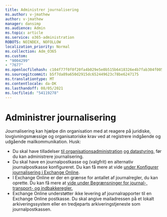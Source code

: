 ```yaml
---
title: Administrer journalisering
ms.author: v-jmathew
author: v-jmathew
manager: dansimp
ms.audience: Admin
ms.topic: article
ms.service: o365-administration
ROBOTS: NOINDEX, NOFOLLOW
localization_priority: Normal
ms.collection: Adm_O365
ms.custom:
- "9004299"
- "7677"
ms.openlocfilehash: c104f77f0f0f20fa4b029e5e0b515b6418326e4b7fab304f005fb67a18e2202a
ms.sourcegitcommit: b5f7da89a650d2915dc652449623c78be6247175
ms.translationtype: MT
ms.contentlocale: da-DK
ms.lasthandoff: 08/05/2021
ms.locfileid: "54119278"
---
```

# <a name="manage-journaling"></a>Administrer journalisering

Journalisering kan hjælpe din organisation med at reagere på juridiske, lovgivningsmæssige og organisatoriske krav ved at registrere indgående og udgående mailkommunikation. Husk:

* Du skal have tilladelser [til organisationsadministration](https://go.microsoft.com/fwlink/?linkid=2115259) [og datastyring,](https://go.microsoft.com/fwlink/?linkid=2115469) før du kan administrere journalisering.
* Du skal have en journalpostkasse og (valgfrit) en alternativ journalpostkasse konfigureret. Du kan få mere at vide [under Konfigurer journalisering i Exchange Online](https://go.microsoft.com/fwlink/?linkid=2115260).
* I Exchange Online er der en grænse for antallet af journalregler, du kan oprette. Du kan få mere at [vide under Begrænsninger for journal-, transport- og indbakkeregler.](https://go.microsoft.com/fwlink/?linkid=2115261)
* Exchange Online understøtter ikke levering af journalrapporter til en Exchange Online postkasse. Du skal angive mailadressen på et lokalt arkiveringssystem eller en tredjeparts arkiveringstjeneste som journalpostkassen.
